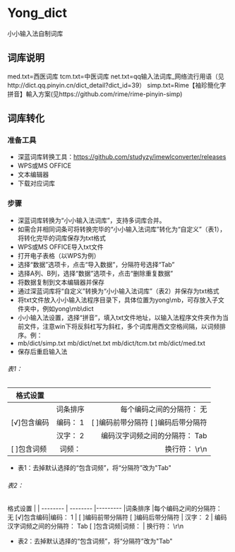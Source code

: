# Yong_dict
小小输入法自制词库
## 词库说明
 med.txt=西医词库
 tcm.txt=中医词库
 net.txt=qq输入法词库_网络流行用语（见http://dict.qq.pinyin.cn/dict_detail?dict_id=39）
 simp.txt=Rime【袖珍簡化字拼音】輸入方案(见https://github.com/rime/rime-pinyin-simp)
## 词库转化
### 准备工具
* 深蓝词库转换工具：https://github.com/studyzy/imewlconverter/releases
* WPS或MS OFFICE
* 文本编辑器
* 下载对应词库

### 步骤
* 深蓝词库转换为“小小输入法词库”，支持多词库合并。
* 如需合并相同词条可将转换完毕的“小小输入法词库”转化为“自定义”（表1），将转化完毕的词库保存为txt格式
* WPS或MS OFFICE导入txt文件
 * 打开电子表格（以WPS为例）
 * 选择“数据”选项卡，点击“导入数据”，分隔符号选择“Tab”
 * 选择A列、B列，选择“数据”选项卡，点击“删除重复数据”
 * 将数据复制到文本编辑器并保存
 * 通过深蓝词库将“自定义”转换为“小小输入法词库”（表2）并保存为txt格式
* 将txt文件放入小小输入法程序目录下，具体位置为yong\mb，可存放入子文件夹中，例如yong\mb\dict
* 小小输入法设置，选择“拼音”，填入txt文件地址，以输入法程序文件夹作为当前文件，注意win下将反斜杠写为斜杠，多个词库用西文空格间隔，以词频排序。例：
 * mb/dict/simp.txt mb/dict/net.txt mb/dict/tcm.txt mb/dict/med.txt
* 保存后重启输入法

###### 表1：
|      格式设置  |               |       |
| ------------- |:-------------:| -----:|
|               |词条排序        |每个编码之间的分隔符： 无 |
|[√]包含编码     |编码： 1        | [ ]编码前带分隔符  [ ]编码后带分隔符 |
|               | 汉字： 2       | 编码汉字词频之间的分隔符：  Tab |
|[ ]包含词频     |词频：          | 换行符：  \r\n |
* 表1：去掉默认选择的“包含词频”，将“分隔符”改为"Tab"

 
###### 表2：
格式设置  |          |
-------- | -------- |---------
          |词条排序  |每个编码之间的分隔符： 无
[√]包含编码|编码： 1  | [ ]编码前带分隔符  [ ]编码后带分隔符
          | 汉字： 2 | 编码汉字词频之间的分隔符：  Tab
[ ]包含词频|词频：    | 换行符：  \r\n
* 表2：去掉默认选择的“包含词频”，将“分隔符”改为"Tab"
